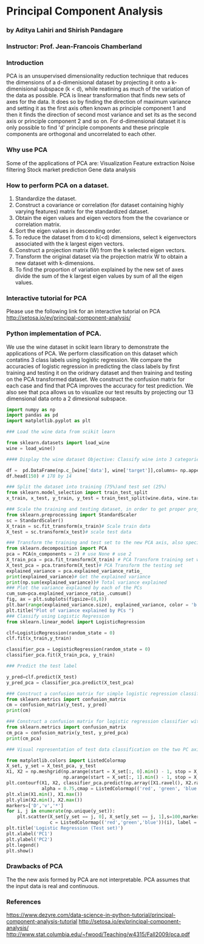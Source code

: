# Principal Component Analysis
### by Aditya Lahiri and Shirish Pandagare
### Instructor: Prof. Jean-Francois Chamberland

### Introduction 
PCA is an unsupervised dimensionality reduction technique that reduces the dimensions of a d-dimenisional dataset by projecting it onto a k-dimenisional subspace (k < d), while reatining as much of the variation of the data as possible. PCA is linear transformation that finds new sets of axes for the data. It does so by finding the direction of maximum variance and setting it as the first axis often known as principle component 1 and then it finds the direction of second most variance and set its as the second axis or principle component 2 and so on. For d-dimensional dataset it is only possible to find 'd' principle components and these princple components are orthogonal and uncorrelated to each other. 

### Why use PCA
Some of the applications of PCA are: 
Visualization
Feature extraction
Noise filtering 
Stock market prediction
Gene data analysis

### How to perform PCA on a dataset. 
1. Standardize the dataset.
2. Construct a covariance or correlation (for dataset containing highly varying features) matrix for the standardized dataset. 
3. Obtain the eigen values and eigen vectors from the the covariance or correlation matrix.
4. Sort the eigen values in descending order. 
5. To reduce the dataset from d to k(<d) dimensions, select k eigenvectors associated with the k largest eigen vectors.
6. Construct a projection matrix (W) from the k selected eigen vectors.
7. Transform the original dataset via the projection matrix W to obtain a new dataset with k-dimensions.
8. To find the proportion of variation explained by the new set of axes divide the sum of the k largest eigen values by sum of all the eigen values.

### Interactive tutorial for PCA
Please use the following link for an interactive tutorial on PCA
http://setosa.io/ev/principal-component-analysis/

### Python implementation of PCA.
We use the wine dataset in scikit learn library to demonstrate the applications of PCA. We perform classification on this dataset which contatins 3 class labels using logistic regression. We compare the accuracies of logistic regression in predicting the class labels by first training and testing it on the oridnary dataset and then training and testing on the PCA transformed dataset. We construct the confusion matrix for each case and find that PCA improves the accuracy for test prediction. We also see that pca allows us to visualize our test results by projecting our 13 dimensional data onto a 2 dimesional subspace. 


```python 
import numpy as np
import pandas as pd
import matplotlib.pyplot as plt

### Load the wine data from scikit learn

from sklearn.datasets import load_wine
wine = load_wine()

#### Display the wine dataset Objective: Classify wine into 3 categories

df =  pd.DataFrame(np.c_[wine['data'], wine['target']],columns= np.append(wine['feature_names'], ['target']))
df.head(150) # 178 by 14

### Split the dataset into training (75%)and test set (25%)
from sklearn.model_selection import train_test_split
x_train, x_test, y_train, y_test = train_test_split(wine.data, wine.target, test_size=0.25, random_state=100)

### Scale the training and testing dataset, in order to get proper projections of the data
from sklearn.preprocessing import StandardScaler
sc = StandardScaler()
X_train = sc.fit_transform(x_train)# Scale train data
X_test = sc.transform(x_test)# scale test data

### Transform the training and test set to the new PCA axis, also specify the number of components
from sklearn.decomposition import PCA
pca = PCA(n_components = 2) # use None # use 2
X_train_pca = pca.fit_transform(X_train) # PCA Transform training set with n_components features
X_test_pca = pca.transform(X_test)# PCA Transform the testing set
explained_variance = pca.explained_variance_ratio_
print(explained_variance)# Get the explained variance
print(np.sum(explained_variance))# Total variance explained
### Plot the variance explained by each of the PCs
cum_sum=pca.explained_variance_ratio_.cumsum()
fig, ax = plt.subplots(figsize=(8,8))
plt.bar(range(explained_variance.size), explained_variance, color = 'b',alpha=0.5)
plt.title("Plot of variance explained by PCs ")
### Classify using Logistic Regression
from sklearn.linear_model import LogisticRegression

clf=LogisticRegression(random_state = 0)
clf.fit(x_train,y_train)

classifier_pca = LogisticRegression(random_state = 0)
classifier_pca.fit(X_train_pca, y_train)

### Predict the test label

y_pred=clf.predict(X_test)
y_pred_pca = classifier_pca.predict(X_test_pca)

### Construct a confusion matrix for simple logistic regression classifier
from sklearn.metrics import confusion_matrix
cm = confusion_matrix(y_test, y_pred)
print(cm)

### Construct a confusion matrix for logistic regression classifier with PCA transformed data
from sklearn.metrics import confusion_matrix
cm_pca = confusion_matrix(y_test, y_pred_pca)
print(cm_pca)

### Visual representation of test data classification on the two PC axi

from matplotlib.colors import ListedColormap
X_set, y_set = X_test_pca, y_test
X1, X2 = np.meshgrid(np.arange(start = X_set[:, 0].min() - 1, stop = X_set[:, 0].max() + 1, step = 0.01),
                     np.arange(start = X_set[:, 1].min() - 1, stop = X_set[:, 1].max() + 1, step = 0.01))
plt.contourf(X1, X2, classifier_pca.predict(np.array([X1.ravel(), X2.ravel()]).T).reshape(X1.shape),
             alpha = 0.75,cmap = ListedColormap(('red', 'green', 'blue')))
plt.xlim(X1.min(), X1.max())
plt.ylim(X2.min(), X2.max())
markers=['D','v','*']
for i, j in enumerate(np.unique(y_set)):
    plt.scatter(X_set[y_set == j, 0], X_set[y_set == j, 1],s=100,marker=markers[j],edgecolors='k',
                c = ListedColormap(('red','green','blue'))(i), label = j)
plt.title('Logistic Regression (Test set)')
plt.xlabel('PC1')
plt.ylabel('PC2')
plt.legend()
plt.show()
```
### Drawbacks of PCA
The the new axis formed by PCA are not interpretable.
PCA assumes that the input data is real and continuous.


### References
https://www.dezyre.com/data-science-in-python-tutorial/principal-component-analysis-tutorial
http://setosa.io/ev/principal-component-analysis/
http://www.stat.columbia.edu/~fwood/Teaching/w4315/Fall2009/pca.pdf
